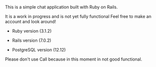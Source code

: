 This is a simple chat application built with Ruby on Rails.

It is a work in progress and is not yet fully functional
Feel free to make an account and look around!

*   Ruby version (3.1.2)

*   Rails version (7.0.2)

*   PostgreSQL version (12.12)

Please don't use Call because in this moment in not good functional.
